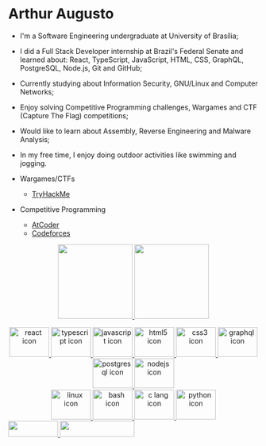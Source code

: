 # Arthur Augusto

- I'm a Software Engineering undergraduate at University of Brasília;
- I did a Full Stack Developer internship at Brazil's Federal Senate and learned about: React, TypeScript, JavaScript, HTML, CSS, GraphQL, PostgreSQL, Node.js, Git and GitHub;
- Currently studying about Information Security, GNU/Linux and Computer Networks;
- Enjoy solving Competitive Programming challenges, Wargames and CTF (Capture The Flag) competitions;
- Would like to learn about Assembly, Reverse Engineering and Malware Analysis;
- In my free time, I enjoy doing outdoor activities like swimming and jogging.

- Wargames/CTFs
	- [TryHackMe](https://tryhackme.com/r/p/arthuraugusto)

- Competitive Programming
	- [AtCoder](https://atcoder.jp/users/arthur_augusto)
	- [Codeforces](https://codeforces.com/profile/arthur_augusto)

<p align="center">
	<a href="https://github.com/arthur-augusto">
	<img height="150em" src="https://github-readme-stats.vercel.app/api?username=arthur-augusto&show_icons=true&theme=dark&include_all_commits=true&count_private=true"/>
	<img height="150em" src="https://github-readme-stats.vercel.app/api/top-langs/?username=arthur-augusto&layout=compact&langs_count=7&theme=dark"/>
	<a href = "mailto:arthur.augusto.rp@gmail.com">
</p>

<div align="center">
	<!--alt=" icon" height="60" width="80" -->
        <img alt="react icon" height="60" width="80" src="https://cdn.jsdelivr.net/gh/devicons/devicon@latest/icons/react/react-original-wordmark.svg" />
	<img alt="typescript icon" height="60" width="80" src="https://cdn.jsdelivr.net/gh/devicons/devicon@latest/icons/typescript/typescript-original.svg" />
	<img alt="javascript icon" height="60" width="80" src="https://cdn.jsdelivr.net/gh/devicons/devicon@latest/icons/javascript/javascript-original.svg" />
	<img alt="html5 icon" height="60" width="80" src="https://cdn.jsdelivr.net/gh/devicons/devicon@latest/icons/html5/html5-original.svg" />
	<img alt="css3 icon" height="60" width="80" src="https://cdn.jsdelivr.net/gh/devicons/devicon@latest/icons/css3/css3-original.svg" />
	<img alt="graphql icon" height="60" width="80" src="https://cdn.jsdelivr.net/gh/devicons/devicon@latest/icons/graphql/graphql-plain-wordmark.svg" />
	<img alt="postgresql icon" height="60" width="80" src="https://cdn.jsdelivr.net/gh/devicons/devicon@latest/icons/postgresql/postgresql-original-wordmark.svg" />
	<img alt="nodejs icon" height="60" width="80" src="https://cdn.jsdelivr.net/gh/devicons/devicon@latest/icons/nodejs/nodejs-original-wordmark.svg" />
</div>
<div align="center">
	<img alt="linux icon" height="60" width="80" src="https://cdn.jsdelivr.net/gh/devicons/devicon/icons/linux/linux-original.svg" />
	<img alt="bash icon" height="60" width="80" src="https://cdn.jsdelivr.net/gh/devicons/devicon@latest/icons/bash/bash-original.svg" /> 
	<img alt="c lang icon" height="60" width="80" src="https://cdn.jsdelivr.net/gh/devicons/devicon/icons/c/c-original.svg"/>
	<img alt="python icon" height="60" width="80" src="https://cdn.jsdelivr.net/gh/devicons/devicon/icons/python/python-original.svg" />
</div>

<div align="left">
 	<a href="mailto:arthur.augusto.rp@gmail.com">
		<img height="32em" width="100em" src="https://img.shields.io/badge/-Gmail-%23333?style=for-the-badge&logo=gmail&logoColor=white" target="_blank">
	</a>
 	<a href="https://www.linkedin.com/in/arthur-augusto-rezende-da-paixao/" target="_blank">
		<img height="32em" width="150em" src="https://img.shields.io/badge/-LinkedIn-%230077B5?style=for-the-badge&logo=linkedin&logoColor=white" target="_blank">
	</a> 
</div>

